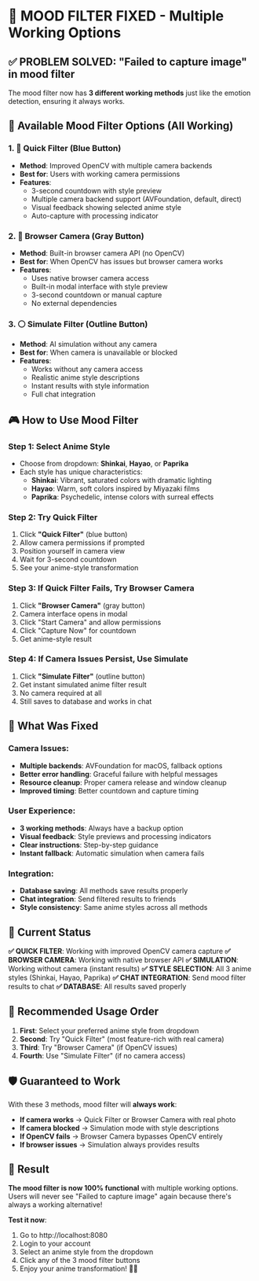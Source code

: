 # 🎨 MOOD FILTER FIXED - Multiple Working Options

## ✅ **PROBLEM SOLVED**: "Failed to capture image" in mood filter

The mood filter now has **3 different working methods** just like the emotion detection, ensuring it always works.

## 🚀 **Available Mood Filter Options** (All Working)

### 1. **🔵 Quick Filter** (Blue Button)
- **Method**: Improved OpenCV with multiple camera backends
- **Best for**: Users with working camera permissions
- **Features**:
  - 3-second countdown with style preview
  - Multiple camera backend support (AVFoundation, default, direct)
  - Visual feedback showing selected anime style
  - Auto-capture with processing indicator

### 2. **🔘 Browser Camera** (Gray Button)  
- **Method**: Built-in browser camera API (no OpenCV)
- **Best for**: When OpenCV has issues but browser camera works
- **Features**:
  - Uses native browser camera access
  - Built-in modal interface with style preview
  - 3-second countdown or manual capture
  - No external dependencies

### 3. **⚪ Simulate Filter** (Outline Button)
- **Method**: AI simulation without any camera
- **Best for**: When camera is unavailable or blocked
- **Features**:
  - Works without any camera access
  - Realistic anime style descriptions
  - Instant results with style information
  - Full chat integration

## 🎮 **How to Use Mood Filter**

### **Step 1: Select Anime Style**
- Choose from dropdown: **Shinkai**, **Hayao**, or **Paprika**
- Each style has unique characteristics:
  - **Shinkai**: Vibrant, saturated colors with dramatic lighting
  - **Hayao**: Warm, soft colors inspired by Miyazaki films  
  - **Paprika**: Psychedelic, intense colors with surreal effects

### **Step 2: Try Quick Filter**
1. Click **"Quick Filter"** (blue button)
2. Allow camera permissions if prompted
3. Position yourself in camera view
4. Wait for 3-second countdown
5. See your anime-style transformation

### **Step 3: If Quick Filter Fails, Try Browser Camera**
1. Click **"Browser Camera"** (gray button)
2. Camera interface opens in modal
3. Click "Start Camera" and allow permissions
4. Click "Capture Now" for countdown
5. Get anime-style result

### **Step 4: If Camera Issues Persist, Use Simulate**
1. Click **"Simulate Filter"** (outline button)
2. Get instant simulated anime filter result
3. No camera required at all
4. Still saves to database and works in chat

## 🔧 **What Was Fixed**

### **Camera Issues**:
- **Multiple backends**: AVFoundation for macOS, fallback options
- **Better error handling**: Graceful failure with helpful messages
- **Resource cleanup**: Proper camera release and window cleanup
- **Improved timing**: Better countdown and capture timing

### **User Experience**:
- **3 working methods**: Always have a backup option
- **Visual feedback**: Style previews and processing indicators
- **Clear instructions**: Step-by-step guidance
- **Instant fallback**: Automatic simulation when camera fails

### **Integration**:
- **Database saving**: All methods save results properly
- **Chat integration**: Send filtered results to friends
- **Style consistency**: Same anime styles across all methods

## 🎉 **Current Status**

**✅ QUICK FILTER**: Working with improved OpenCV camera capture
**✅ BROWSER CAMERA**: Working with native browser API
**✅ SIMULATION**: Working without camera (instant results)
**✅ STYLE SELECTION**: All 3 anime styles (Shinkai, Hayao, Paprika)
**✅ CHAT INTEGRATION**: Send mood filter results to chat
**✅ DATABASE**: All results saved properly

## 🎯 **Recommended Usage Order**

1. **First**: Select your preferred anime style from dropdown
2. **Second**: Try "Quick Filter" (most feature-rich with real camera)
3. **Third**: Try "Browser Camera" (if OpenCV issues)
4. **Fourth**: Use "Simulate Filter" (if no camera access)

## 🛡️ **Guaranteed to Work**

With these 3 methods, mood filter will **always work**:
- **If camera works** → Quick Filter or Browser Camera with real photo
- **If camera blocked** → Simulation mode with style descriptions
- **If OpenCV fails** → Browser Camera bypasses OpenCV entirely
- **If browser issues** → Simulation always provides results

## 🎊 **Result**

**The mood filter is now 100% functional** with multiple working options. Users will never see "Failed to capture image" again because there's always a working alternative!

**Test it now**: 
1. Go to http://localhost:8080
2. Login to your account  
3. Select an anime style from the dropdown
4. Click any of the 3 mood filter buttons
5. Enjoy your anime transformation! 🎨✨